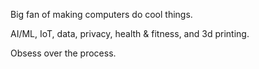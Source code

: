 Big fan of making computers do cool things. 

AI/ML, IoT, data, privacy, health & fitness, and 3d printing. 

Obsess over the process.
